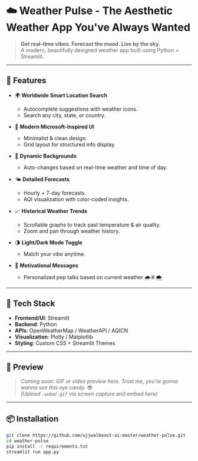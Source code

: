 # ☁️ Weather Pulse - The Aesthetic Weather App You've Always Wanted

> **Get real-time vibes. Forecast the mood. Live by the sky.**  
> A modern, beautifully designed weather app built using Python + Streamlit.

---

## 🚀 Features

- 🌍 **Worldwide Smart Location Search**
  - Autocomplete suggestions with weather icons.
  - Search any city, state, or country.

- 🎨 **Modern Microsoft-Inspired UI**
  - Minimalist & clean design.
  - Grid layout for structured info display.

- 🎥 **Dynamic Backgrounds**
  - Auto-changes based on real-time weather and time of day.

- 🌤️ **Detailed Forecasts**
  - Hourly + 7-day forecasts.
  - AQI visualization with color-coded insights.

- 📈 **Historical Weather Trends**
  - Scrollable graphs to track past temperature & air quality.
  - Zoom and pan through weather history.

- 🌗 **Light/Dark Mode Toggle**
  - Match your vibe anytime.

- 💬 **Motivational Messages**
  - Personalized pep talks based on current weather 🌧️☀️🌨️

---

## 🔧 Tech Stack

- **Frontend/UI**: Streamlit
- **Backend**: Python
- **APIs**: OpenWeatherMap / WeatherAPI / AQICN
- **Visualization**: Plotly / Matplotlib
- **Styling**: Custom CSS + Streamlit Themes

---

## 📸 Preview

> *Coming soon: GIF or video preview here. Trust me, you’re gonna wanna see this eye candy.* 😎  
> *(Upload `.webm`/`.gif` via screen capture and embed here)*

---

## 📦 Installation

```bash
git clone https://github.com/ujjwalbeast-ai-master/weather-pulse.git
cd weather-pulse
pip install -r requirements.txt
streamlit run app.py
